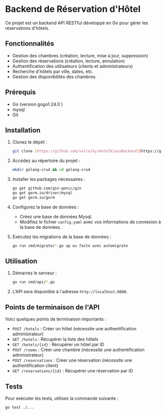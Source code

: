 # Backend de Réservation d'Hôtel

Ce projet est un backend API RESTful développé en Go pour gérer les réservations d'hôtels.

## Fonctionnalités

* Gestion des chambres (création, lecture, mise à jour, suppression)
* Gestion des réservations (création, lecture, annulation)
* Authentification des utilisateurs (clients et administrateurs)
* Recherche d'hôtels par ville, dates, etc.
* Gestion des disponibilités des chambres.

## Prérequis

* Go (version gogo1.24.0 )
* mysql
* Git

## Installation

1.  Clonez le dépôt :

    ```bash
    git clone [https://github.com/valraiky/HotelKiasyBackend](https://github.com/valraiky/HotelKiasyBackend)
    ```

2.  Accédez au répertoire du projet :

    ```bash
    mkdir golang-crud && cd golang-crud
    ```

3.  Installer les packages nécessaires :

    ```bash
    go get github.com/gin-gonic/gin
    go get gorm.io/driver/mysql
    go get gorm.io/gorm
    ```

4.  Configurez la base de données :

    * Créez une base de données Mysql.
    * Modifiez le fichier `config.yaml` avec vos informations de connexion à la base de données.

5.  Exécutez les migrations de la base de données :

    ```bash
    go run cmd/migrate/*.go up ou faite avec automigrate
    ```

## Utilisation

1.  Démarrez le serveur :

    ```bash
    go run cmd/api/*.go
    ```

2.  L'API sera disponible à l'adresse `http://localhost:8080`.

## Points de terminaison de l'API

Voici quelques points de terminaison importants :

* `POST /hotels` : Créer un hôtel (nécessite une authentification administrateur)
* `GET /hotels` : Récupérer la liste des hôtels
* `GET /hotels/{id}` : Récupérer un hôtel par ID
* `POST /rooms` : Créer une chambre (nécessite une authentification administrateur)
* `POST /reservations` : Créer une réservation (nécessite une authentification client)
* `GET /reservations/{id}` : Récupérer une réservation par ID

## Tests

Pour exécuter les tests, utilisez la commande suivante :

```bash
go test ./...